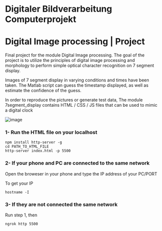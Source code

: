 # Digitaler Bildverarbeitung Computerprojekt
# Digital Image processing | Project

Final project for the module Digital Image processing. The goal of the project is to utilize the principles of digital image processing and morphology to perform simple optical character recognition on 7 segment display.

Images of 7 segment display in varying conditions and times have been taken. The Matlab script can guess the timestamp displayed, as well as estimate the confidence of the guess.

In order to reproduce the pictures or generate test data, The module 7segment_display contains HTML / CSS / JS files that can be used to mimic a digital clock

![image](https://drive.google.com/file/d/1AMuOtIBFbDgQAMLHeophIuE3BpKihxv7/view?usp=sharing)
### 1- Run the HTML file on your localhost

```console
npm install http-server -g
cd PATH_TO_HTML_FILE
http-server index.html -p 5500
``` 

### 2- If your phone and PC are connected to the same network
Open the broweser in your phone and type the IP address of your PC/PORT

To get your IP

```console
hostname -I
``` 

### 3- If they are not connected the same network 
Run step 1, then 

```console
ngrok http 5500
``` 


